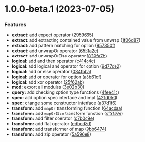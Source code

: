 # 1.0.0-beta.1 (2023-07-05)


### Features

* **extract:** add expect operator ([2959665](https://github.com/TomokiMiyauci/option/commit/2959665469c44a3e691eba8c0a1234267469c16a))
* **extract:** add extracting contained value from unwrap ([1f06d87](https://github.com/TomokiMiyauci/option/commit/1f06d871865491a7a1a6fe795c61b96ba9410bd0))
* **extract:** add pattern matching for option ([957350f](https://github.com/TomokiMiyauci/option/commit/957350f68dd027492ff4b07ee9337ba6aacf0494))
* **extract:** add unwrapOr operator ([65b1a2e](https://github.com/TomokiMiyauci/option/commit/65b1a2e4e08e791e72c662cb3355eca6631fd5f7))
* **extract:** add unwrapOrElse operator ([839fe7b](https://github.com/TomokiMiyauci/option/commit/839fe7baa42c4077d9d98ed846c275a2eba9b160))
* **logical:** add and then operator ([c414c4c](https://github.com/TomokiMiyauci/option/commit/c414c4cd6092ea2f23647b9d5f6d984d679e6db3))
* **logical:** add logical and operator for option ([9d77de2](https://github.com/TomokiMiyauci/option/commit/9d77de2524670291d9f36b87bc5d7d56d59a39f6))
* **logical:** add or else operator ([034fbba](https://github.com/TomokiMiyauci/option/commit/034fbba27eba0241a5966ce9ec889506f08944ca))
* **logical:** add or operator for option ([a8b61cf](https://github.com/TomokiMiyauci/option/commit/a8b61cf9f5735f3ea0d7f7e1ed221baf13980e28))
* **logical:** add xor operator ([25f62ab](https://github.com/TomokiMiyauci/option/commit/25f62ab18a7e92183dbd1f397bdfbe4f0924c03c))
* **mod:** export all modules ([3e02b30](https://github.com/TomokiMiyauci/option/commit/3e02b3000f53791e0e9cc5e570c108e7e7e854d7))
* **query:** add checking option type functions ([4fee41c](https://github.com/TomokiMiyauci/option/commit/4fee41ce65b5112a9907158749fe0ed370358304))
* **spec:** add option spec interface and impl ([421d050](https://github.com/TomokiMiyauci/option/commit/421d05053620e23f65b3a102448ac9cb3c3bcf99))
* **spec:** change some constructor interface ([a37d1f6](https://github.com/TomokiMiyauci/option/commit/a37d1f6987c3279fdd2aed3dc39602aa65b20c1e))
* **transform:** add `mapOr` transforming function ([64acdaa](https://github.com/TomokiMiyauci/option/commit/64acdaa2801940fdce8ab9504def4fbe1deae8ee))
* **transform:** add `mapOrElse` transform function ([cf3fa6e](https://github.com/TomokiMiyauci/option/commit/cf3fa6e2668ec8c18f41fa3e73d62d6b887d90aa))
* **transform:** add filter operator ([c7b0d9e](https://github.com/TomokiMiyauci/option/commit/c7b0d9e7c45e9560bcaa4cea0c54c2de2d5847cc))
* **transform:** add flat operator ([edbcd8d](https://github.com/TomokiMiyauci/option/commit/edbcd8d3f80b2dd971cc8a88c2c2fa864ddcef00))
* **transform:** add transformer of map ([9bb6474](https://github.com/TomokiMiyauci/option/commit/9bb6474ea48b3cf39e5aef348975118e24cde2f1))
* **transform:** add zip operator ([5a596e8](https://github.com/TomokiMiyauci/option/commit/5a596e84ddd893c66ba29604acef04ad5258c993))
